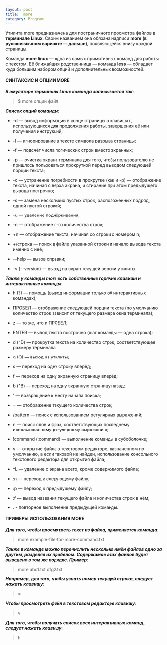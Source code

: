 ```yaml
---
layout: post
title:  more
category: Program
---
```


 Утилита more предназначена для постраничного просмотра файлов в **терминале Linux**. Своим 
  названием она обязана надписи **more (в русскоязычном варианте — дальше)**, появляющейся внизу 
 каждой страницы.

 Команда **more linux** — одна из самых примитивных команд для работы с текстом. Её ближайшая 
 родственница — команда **less** — обладает куда большим набором опций и дополнительных 
 возможностей.

#### СИНТАКСИС И ОПЦИИ MORE

***В эмуляторе терминала Linux команда записывается так***:

>$ more опции файл

***Список опций команды***:

- -d — вывод информации в конце страницы о клавишах, использующихся для продолжения работы, 
завершения её или получения инструкций;

- -l — игнорирование в тексте символа разрыва страницы;

- -f — подсчёт числа логических строк вместо экранных;

- -p — очистка экрана терминала для того, чтобы пользователю не пришлось пользоваться прокруткой 
перед выводом следующей порции текста;

- -c — устранение потребности в прокрутке (как и -p) — отображение текста, начиная с верха экрана,
и стирание при этом предыдущего вывода построчно;

- -s — замена нескольких пустых строк, расположенных подряд, одной пустой строкой;

- -u — удаление подчёркивания;

- -n — отображение n-го количества строк;
- +n — отображение текста, начиная со строки с номером n;

- +/строка — поиск в файле указанной строки и начало вывода текста именно с неё;

- --help — вызов справки;

- -v (--version) — вывод на экран текущей версии утилиты.

***Также у команды more есть собственные горячие клавиши и интерактивные команды***:

- h (?) — помощь (вывод информации только об интерактивных командах);

- ПРОБЕЛ — отображение следующей порции текста (по умолчанию количество строк зависит от текущего 
 размера окна терминала);

- z — то же, что и ПРОБЕЛ;

- ENTER — вывод текста построчно (шаг команды — одна строка);

- d (^D) — прокрутка текста на количество строк, соответствующее размеру терминала;

- q (Q) — выход из утилиты;

- s — переход на одну строку вперёд;

- f — переход на одну экранную страницу вперёд;

- b (^B) — переход на одну экранную страницу назад;

- ' — возвращение к месту начала поиска;

- = — отображение текущего количества строк;

- /pattern — поиск с использованием регулярных выражений;

- n — поиск слов и фраз, соответствующих последнему использованному регулярному выражению;

- !command (:command) — выполнение команды в субоболочке;

- v — открытие файла в текстовом редакторе, назначенном по умолчанию, а если таковой не найден, 
использование консольного текстового редактора для открытия файла;

- ^L — удаление с экрана всего, кроме содержимого файла;

- :n — переход к следующему файлу;

- :p — переход к предыдущему файлу;

- :f — вывод названия текущего файла и количества строк в нём;

- . - повторное выполнение предыдущей команды.

#### ПРИМЕРЫ ИСПОЛЬЗОВАНИЯ MORE

***Для того, чтобы просмотреть текст из файла, применяется команда***:

>more example-file-for-more-command.txt

 ***Также в команде можно перечислить несколько имён файлов одно за другим, разделяя их пробелом. 
 Содержимое этих файлов будет выведено в том же порядке. Пример***:

>more abc1.txt dfg2.txt

***Например, для того, чтобы узнать номер текущей строки, следует нажать клавишу***:

>=

***Чтобы просмотреть файл в текстовом редакторе клавишу***:

>v

***Для того, чтобы получить список всех интерактивных команд, следует нажать клавишу***:

>h